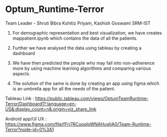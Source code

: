 # Optum_Runtime-Terror
Team Leader - Shruti Bibra 
              Kshitiz Priyam, Kashish Goswami
SRM-IST              

1. For demographic representation and best visualization, we have creates mappatient.ipynb which contains the data of all the patients.

2. Further we have analysed the data using tableau by creating a dashboard

3. We have then predicted the people who may fall into non-adherence more by using machine learning algorithms and comparing various aspects.

4. The solution of the same is done by creating an app using figma which is an umbrella app for all the needs of the patient.
          
Tableau Link :
https://public.tableau.com/views/OptumTeamRuntime-Terror/Dashboard1?:language=en-US&:display_count=n&:origin=viz_share_link

Android app/UI UX :
https://www.figma.com/file/fFrj7RCuoqloWNAHugIjA0/Team-Runtime-Terror?node-id=0%3A1
